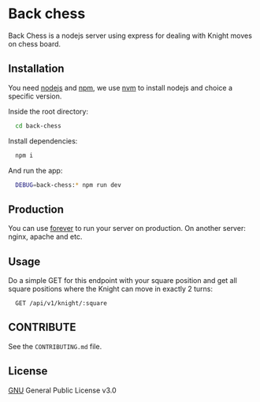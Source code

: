 # Back chess

Back Chess is a nodejs server using express for dealing with Knight moves on chess board.

## Installation

You need [nodejs]() and [npm](), we use [nvm](https://github.com/nvm-sh/nvm) to install nodejs and choice a specific version.

Inside the root directory:

```bash
  cd back-chess
```

Install dependencies:

```bash
  npm i
```

And run the app:
```bash
  DEBUG=back-chess:* npm run dev
```

## Production

You can use [forever](https://github.com/foreverjs/forever#readme) to run your server on production. On another server: nginx, apache and etc.

## Usage

Do a simple GET for this endpoint with your square position and get all square positions where the Knight can move in exactly 2 turns:

```
  GET /api/v1/knight/:square
```

## CONTRIBUTE

See the ```CONTRIBUTING.md``` file.

## License

[GNU](https://choosealicense.com/licenses/gpl-3.0/) General Public License v3.0